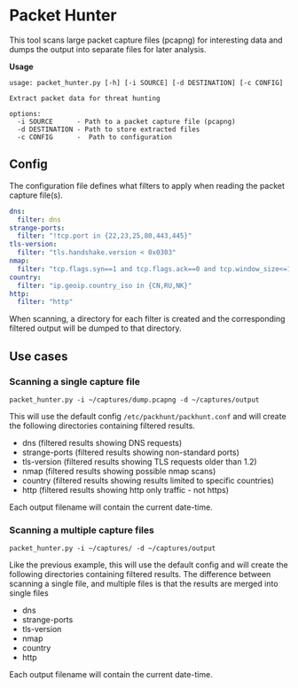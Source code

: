 # Packet Hunter

This tool scans large packet capture files (pcapng) for interesting data and dumps the output into separate files for later analysis. 

**Usage**
```
usage: packet_hunter.py [-h] [-i SOURCE] [-d DESTINATION] [-c CONFIG]

Extract packet data for threat hunting

options:
  -i SOURCE      - Path to a packet capture file (pcapng)
  -d DESTINATION - Path to store extracted files
  -c CONFIG      -  Path to configuration
```
## Config
The configuration file defines what filters to apply when reading the packet capture file(s).

```yaml
dns:
  filter: dns
strange-ports:
  filter: "!tcp.port in {22,23,25,80,443,445}"
tls-version:
  filter: "tls.handshake.version < 0x0303"
nmap:
  filter: "tcp.flags.syn==1 and tcp.flags.ack==0 and tcp.window_size<=1024"
country:
  filter: "ip.geoip.country_iso in {CN,RU,NK}"
http:
  filter: "http"
```

When scanning, a directory for each filter is created and the corresponding filtered output will be dumped to that directory.

## Use cases
### Scanning a single capture file
`packet_hunter.py -i ~/captures/dump.pcapng -d ~/captures/output`

This will use the default config `/etc/packhunt/packhunt.conf` and will create the following directories containing filtered results.

- dns (filtered results showing DNS requests)
- strange-ports (filtered results showing non-standard ports)
- tls-version (filtered results showing TLS requests older than 1.2)
- nmap (filtered results showing possible nmap scans)
- country (filtered results showing results limited to specific countries)
- http (filtered results showing http only traffic - not https)

Each output filename will contain the current date-time.

### Scanning a multiple capture files
`packet_hunter.py -i ~/captures/ -d ~/captures/output`

Like the previous example, this will use the default config and will create the following directories containing filtered results.
The difference between scanning a single file, and multiple files is that the results are merged into single files

- dns 
- strange-ports
- tls-version
- nmap
- country
- http

Each output filename will contain the current date-time.



